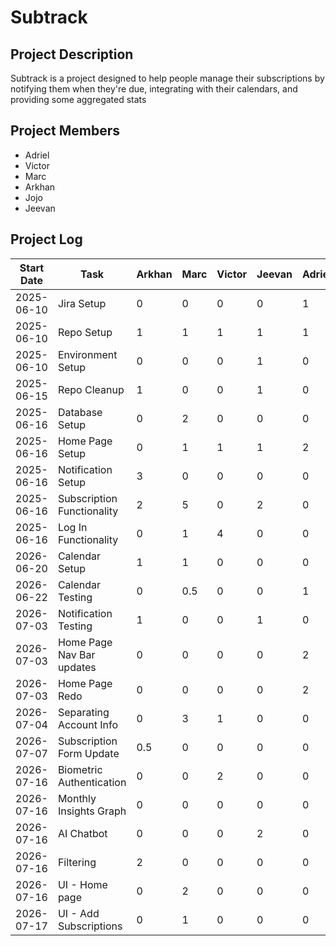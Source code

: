 # Subtrack

## Project Description
Subtrack is a project designed to help people manage their subscriptions by notifying them when they're due, integrating with their calendars, and providing some aggregated stats

## Project Members
- Adriel
- Victor
- Marc
- Arkhan
- Jojo
- Jeevan

## Project Log

| Start Date | Task                       | Arkhan | Marc | Victor | Jeevan | Adriel | Jojo |
|------------|----------------------------|--------|------|--------|--------|--------|------|
| 2025-06-10 | Jira Setup                 | 0      | 0    | 0      | 0      | 1      | 0    |
| 2025-06-10 | Repo Setup                 | 1      | 1    | 1      | 1      | 1      | 1    |
| 2025-06-10 | Environment Setup          | 0      | 0    | 0      | 1      | 0      | 0    |
| 2025-06-15 | Repo Cleanup               | 1      | 0    | 0      | 1      | 0      | 0    |
| 2025-06-16 | Database Setup             | 0      | 2    | 0      | 0      | 0      | 0    |
| 2025-06-16 | Home Page Setup            | 0      | 1    | 1      | 1      | 2      | 1    |
| 2025-06-16 | Notification Setup         | 3      | 0    | 0      | 0      | 0      | 0    |
| 2025-06-16 | Subscription Functionality | 2      | 5    | 0      | 2      | 0      | 0    |
| 2025-06-16 | Log In Functionality       | 0      | 1    | 4      | 0      | 0      | 0    |
| 2026-06-20 | Calendar Setup             | 1      | 1    | 0      | 0      | 0      | 4    |
| 2026-06-22 | Calendar Testing           | 0      | 0.5  | 0      | 0      | 1      | 2    |
| 2026-07-03 | Notification Testing       | 1      | 0    | 0      | 1      | 0      | 1    |
| 2026-07-03 | Home Page Nav Bar updates  | 0      | 0    | 0      | 0      | 2      | 0    |
| 2026-07-03 | Home Page Redo             | 0      | 0    | 0      | 0      | 2      | 0    |
| 2026-07-04 | Separating Account Info    | 0      | 3    | 1      | 0      | 0      | 0    |
| 2026-07-07 | Subscription Form Update   | 0.5    | 0    | 0      | 0      | 0      | 0    |
| 2026-07-16 | Biometric Authentication   | 0      | 0    | 2      | 0      | 0      | 0    |
| 2026-07-16 | Monthly Insights Graph     | 0      | 0    | 0      | 0      | 0      | 2    |
| 2026-07-16 | AI Chatbot                 | 0      | 0    | 0      | 2      | 0      | 0    |
| 2026-07-16 | Filtering                  | 2      | 0    | 0      | 0      | 0      | 0    |
| 2026-07-16 | UI - Home page             | 0      | 2    | 0      | 0      | 0      | 0    |
| 2026-07-17 | UI - Add Subscriptions     | 0      | 1    | 0      | 0      | 0      | 0    |


